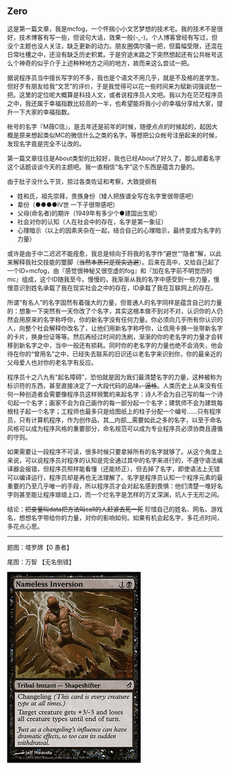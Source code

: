 Zero
----

这是第一篇文章，我是mcfog，一个怀揣小小文艺梦想的技术宅。我的技术不是很好，技术博客有写一些，但说句大话，效果一般(-_-)。个人博客曾经有写过，但没个主题也没人关注，缺乏更新的动力。朋友圈偶尔骚一把，但篇幅受限，还混在日常吐槽之中，还没有缺乏历史积累。于是穷途末路之下突然想起还有公共帐号这么个神奇的似乎介于上述种种地方之间的地方，故而来这么尝试一把。

据说程序员当中擅长写字的不多，我也是个语文不用几乎，就是不及格的差学生。但好歹有朋友给我“文艺”的评价，于是我觉得可以花一些时间来为赋新词强说愁一把。这里的定位呢大概算是科技人文，或者说程序员人文吧。我以为在茫茫程序员之中，我还属于幸福指数比较高的一半，也希望能将我小小的幸福分享给大家，提升一下大家的幸福指数。

帐号的名字『M薇C信』，是去年还是前年的时候，随便点点的时候起的，起因大概是原来想起类似MC的微信什么之类的名字。等想把公众帐号注册起来的时候，发现名字竟是完全不让改的。

第一篇文章往往是About类型的比较好，我也已经About了好久了，那么顺着名字这个话题谈谈今天的主题吧。我一直相信“名字”这个东西是蕴含力量的。

由于肚子没什么干货，掠过各类佐证和考察，大致提纲有

+ 姓和氏，祖先崇拜，贵族身份（矮人把族谱全写在名字里很带感吧）
+ 辈份（●●●●IV世 一下子很带感吧）
+ 父母(命名者)的期许（1949年有多少个●建国出生呢）
+ 社会对你的认知（人在社会中的存在，名字是第一象征）
+ 心理暗示（以上的因素夹杂在一起，结合自己的心理暗示，最终变成为名字的力量）

或许是由于中二迟迟不能痊愈，我总是倾向于将我的名字作“避世”“隐者”解，以此来解释我社交技能的蹩脚（<del>当然本质只是现实逃避</del>）。后来在高中，又给自己起了一个ID=mcfog，由『感觉很神秘又很空虚的fog』和『加在名字前不明觉历的mc』组成，这个ID随我至今。慢慢的，我渐渐从我的名字中感受到一些力量，慢慢意识到姓名承载了我在现实社会之中的存在，ID承载了我在互联网上的存在。

所谓“有名人”的名字固然有着强大的力量，但普通人的名字同样是蕴含自己的力量的：想象一下突然有一天你改了个名字，其实这根本做不到对不对，认识你的人仍然会用原来的名字称呼你，你的新名字没有任何力量。你必须向几乎所有你认识的人，向整个社会解释你改名了，让他们用新名字称呼你，让信用卡换一张带新名字的卡片，换身份证等等。然后再经过时间的洗刷，渐渐的你的老名字的力量才会转移到新名字之中，当中一般还有损耗。同时你的老名字的力量也绝不会消失，他会待在你的“曾用名”之中，已经失去联系的旧识还以老名字来识别你，你的最亲近的父母爱人也对你的老名字有反应。

程序员十之八九有“起名障碍”，恐怕就是因为我们最清楚名字的力量，这种被称为标识符的东西，甚至直接决定了一大段代码的品味<del>、逼格</del>。人类历史上从来没有任何一种创造者会需要像程序员这样频繁的来起名字：诗人不会为自己写的每一个诗句起一个名字；画家不会为自己画作的每一部分起一个名字；建筑师不会为建筑每根柱子起一个名字；工程师也最多只是给图纸上的柱子分配一个编号……只有程序员，只有计算机程序，作为创作品，其__内部__需要如此之多的名字，以至于命名风格可以成为程序风格的重要部分，命名规范可以成为专业程序员必须协商且遵循的守则。

如果需要让一段程序不可读，很多时候只要拿掉所有的名字就够了。从这个角度上来说，可以说程序员对程序的认知是完全通过其中的名字来进行的，不遵守语法编译器会报错，但程序员照样能看懂（还能矫正），但去掉了名字，即使语法上无错可以编译运行，程序员却是再也无法理解了。名字是程序员认知一个程序元素的最重要的乃至几乎唯一的手段，所以程序员才会对起名感到畏惧：他们清楚一堆好名字则甚至能让程序琅琅上口，而一个烂名字是怎样的万丈深渊，坑人于无形之间。

结论：<del>把变量叫data把方法叫call的人赶紧去死一死</del> 珍惜自己的姓名、网名、游戏名，想想名字带给你的力量，对你的影响如何。如果有机会起名字，多花点时间，多花点心思。

---

题图：塔罗牌【0 愚者】

尾图：万智 【无名倒错】

![](lw128.jpg)